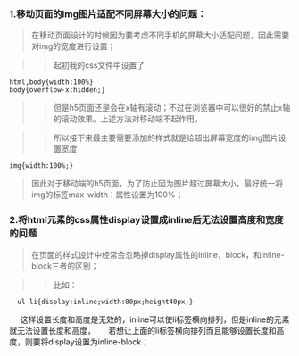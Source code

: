 ### 1.移动页面的img图片适配不同屏幕大小的问题：

>在移动页面设计的时候因为要考虑不同手机的屏幕大小适配问题，因此需要对img的宽度进行设置；

>>起初我的css文件中设置了

    html,body{width:100%}
    body{overflow-x:hidden;}
    
>>但是h5页面还是会在x轴有滚动；不过在浏览器中可以很好的禁止x轴的滚动效果。上述方法对移动端不起作用。

>>所以接下来最主要需要添加的样式就是给超出屏幕宽度的img图片设置宽度

    img{width:100%;}
    
>因此对于移动端的h5页面，为了防止因为图片超过屏幕大小，最好统一将img的标签max-width：属性设置为100%；

### 2.将html元素的css属性display设置成inline后无法设置高度和宽度的问题

>在页面的样式设计中经常会忽略掉display属性的inline，block，和inline-block三者的区别；

>>比如：

      ul li{display:inline;width:80px;height40px;}
      这样设置长度和高度是无效的，inline可以使li标签横向排列，但是inline的元素就无法设置长度和高度，
      若想让上面的li标签横向排列而且能够设置长度和高度，则要将display设置为inline-block；
